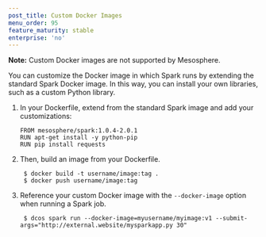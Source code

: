 ```yaml
---
post_title: Custom Docker Images
menu_order: 95
feature_maturity: stable
enterprise: 'no'
---
```


**Note:** Custom Docker images are not supported by Mesosphere.

You can customize the Docker image in which Spark runs by extending
the standard Spark Docker image. In this way, you can install your own
libraries, such as a custom Python library.

1. In your Dockerfile, extend from the standard Spark image and add your
customizations:

    ```
    FROM mesosphere/spark:1.0.4-2.0.1
    RUN apt-get install -y python-pip
    RUN pip install requests
    ```

1. Then, build an image from your Dockerfile.

        $ docker build -t username/image:tag .
        $ docker push username/image:tag

1. Reference your custom Docker image with the `--docker-image` option
when running a Spark job.

        $ dcos spark run --docker-image=myusername/myimage:v1 --submit-args="http://external.website/mysparkapp.py 30"
